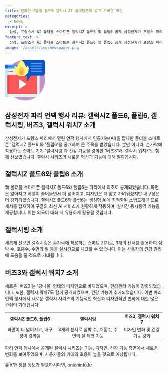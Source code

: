 ```yaml
---
title: 진화한 Z플립·폴드6 갤럭시 AI 폴더블폰의 얇고 가벼운 혁신
categories:
  - News
excerpt: >
  삼성, 프랑스서 AI 폴더블 스마트폰 갤럭시Z 폴드6 및 플립6 공개 삼성전자가 프랑스 파리에서 AI를 탑재한 폴더블 스마트폰 갤럭시Z 폴드6와 플립6을 공개했다. 얇아진 베젤로 화면이 더 커지고, 강화된 내구성, 스냅드래곤 프로세서를 탑재한 접이식 스마트폰은 구글의 최신 AI 서비스를 지원한다. 또한, 스마트 반지 갤럭시링, 건강관리 기능을 강화한 갤럭시 워치7, 버즈3도 함께 공개됐다. 현지 반응은 뜨겁다. (출처: MBN뉴스)
feature_text: >
  삼성, 프랑스서 AI 폴더블 스마트폰 갤럭시Z 폴드6 및 플립6 공개 삼성전자가 프랑스 파리에서 AI를 탑재한 폴더블 스마트폰 갤럭시Z 폴드6와 플립6을 공개했다. 얇아진 베젤로 화면이 더 커지고, 강화된 내구성, 스냅드래곤 프로세서를 탑재한 접이식 스마트폰은 구글의 최신 AI 서비스를 지원한다. 또한, 스마트 반지 갤럭시링, 건강관리 기능을 강화한 갤럭시 워치7, 버즈3도 함께 공개됐다. 현지 반응은 뜨겁다. (출처: MBN뉴스)
image: '/assets/img/newspaper.png'
---
```


<p><img src="/assets/img/news.png" alt="rentncar 속보" /></p>

<h2 data-ke-size="size26">삼성전자 파리 언팩 행사 리뷰: 갤럭시Z 폴드6, 플립6, 갤럭시링, 버즈3, 갤럭시 워치7 소개</h2>

<p data-ke-size="size16">삼성전자가 프랑스 파리에서 열린 언팩 행사에서 인공지능(AI)을 탑재한 폴더블 스마트폰 '갤럭시Z 폴드6'와 '플립6'을 공개하며 큰 주목을 받았습니다. 뿐만 아니라, 손가락에 착용하는 스마트 기기 '갤럭시링'과 건강 기능을 강화한 '버즈3'와 '갤럭시 워치7'도 함께 선보였습니다. 갤럭시 시리즈의 새로운 혁신과 기능에 대해 알아봅시다. </p>

<h2 data-ke-size="size24">갤럭시Z 폴드6와 플립6 소개</h2>

<p data-ke-size="size16">新 폴더블 스마트폰 갤럭시Z 폴드6와 플립6는 파리에서 최초로 공개되었습니다. 화면은 얇아지고 베젤이 줄어들면서 더 넓어지고, 디자인은 더 얇고 가벼워졌지만 내구성은 더 강화되었습니다. 갤럭시Z 폴드6와 플립6는 생성형 AI에 최적화된 스냅드래곤 프로세서를 탑재하여 구글의 최신 AI 서비스가 원활하게 작동하며, 실시간 동시통역 기능을 제공합니다. 이는 외국어 대화 시 유용하게 활용될 것입니다. </p>

<h2 data-ke-size="size24">갤럭시링 소개</h2>

<p data-ke-size="size16">새롭게 선보인 갤럭시링은 손가락에 착용하는 스마트 기기로, 3개의 센서를 활용하여 심박 수, 호흡수, 수면의 질 등을 실시간으로 체크할 수 있습니다. 이는 사용자의 건강 관리에 도움을 줄 것으로 기대됩니다. </p>

<h2 data-ke-size="size24">버즈3와 갤럭시 워치7 소개</h2>

<p data-ke-size="size16">새로운 '버즈3'는 '콩나물' 형태의 디자인으로 바뀌었으며, 건강관리 기능이 강화되었습니다. 또한, 갤럭시 워치7도 함께 공개되었으며, 건강 기능이 추가되었습니다. 이번 파리 언팩 행사에서 새로운 갤럭시 시리즈의 기능적인 혁신과 디자인적인 변화에 대한 많은 관심이 기대됩니다.</p>

<table>
    <tr>
        <td style="text-align: center; height: 17px;"><b>갤럭시Z 폴드6, 플립6</b></td>
        <td style="text-align: center; height: 17px;"><b>갤럭시링</b></td>
        <td style="text-align: center; height: 17px;"><b>버즈3, 갤럭시 워치7</b></td>
    </tr>
    <tr>
        <td style="text-align: center;">화면이 더 넓어지고, 내구성이 강화됨</td>
        <td style="text-align: center;">3개의 센서로 심박 수, 호흡수, 수면의 질 체크 기능</td>
        <td style="text-align: center;">디자인 변화 및 건강 기능 강화</td>
    </tr>
</table>

<p data-ke-size="size16">파리 언팩 행사에서 공개된 갤럭시 시리즈는 기능, 디자인, 건강 기능 측면에서 새로운 변화를 보여주었으며, 사용자들의 기대와 호응이 높을 것으로 예상됩니다. </p>
유용한 생활 정보가 필요하시다면, <a href="https://onioninfo.kr" rel="dofollow">onioninfo.kr</a>


